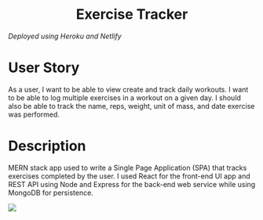 # <center>**Exercise Tracker**</center>
*Deployed using Heroku and Netlify*
# User Story
As a user, I want to be able to view create and track daily workouts. I want to be able to log multiple exercises in a workout on a given day. I should also be able to track the name, reps, weight, unit of mass, and date exercise was performed.
# Description
MERN stack app used to write a Single Page Application (SPA) that tracks exercises completed by the user. I used React for the front-end UI app and REST API using Node and Express for the back-end web service while using MongoDB for persistence.

![](https://i.imgur.com/aN9Crts.gif)

